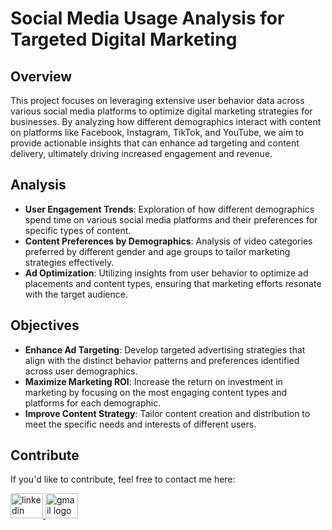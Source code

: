 
# Social Media Usage Analysis for Targeted Digital Marketing

## Overview

This project focuses on leveraging extensive user behavior data across various social media platforms to optimize digital marketing strategies for businesses. By analyzing how different demographics interact with content on platforms like Facebook, Instagram, TikTok, and YouTube, we aim to provide actionable insights that can enhance ad targeting and content delivery, ultimately driving increased engagement and revenue.

## Analysis

- **User Engagement Trends**: Exploration of how different demographics spend time on various social media platforms and their preferences for specific types of content.
- **Content Preferences by Demographics**: Analysis of video categories preferred by different gender and age groups to tailor marketing strategies effectively.
- **Ad Optimization**: Utilizing insights from user behavior to optimize ad placements and content types, ensuring that marketing efforts resonate with the target audience.

## Objectives

- **Enhance Ad Targeting**: Develop targeted advertising strategies that align with the distinct behavior patterns and preferences identified across user demographics.
- **Maximize Marketing ROI**: Increase the return on investment in marketing by focusing on the most engaging content types and platforms for each demographic.
- **Improve Content Strategy**: Tailor content creation and distribution to meet the specific needs and interests of different users.


## Contribute

If you'd like to contribute, feel free to contact me here:

<a href="https://www.linkedin.com/in/ireneselena/" target="_blank">
    <img src="https://raw.githubusercontent.com/maurodesouza/profile-readme-generator/master/src/assets/icons/social/linkedin/default.svg" width="52" height="40" alt="linkedin logo"/>
  </a>
  <a href="mailto:ireneselenam@gmail.com" target="_blank">
    <img src="https://raw.githubusercontent.com/maurodesouza/profile-readme-generator/master/src/assets/icons/social/gmail/default.svg"  width="52" height="40" alt="gmail logo"/>
  </a>
